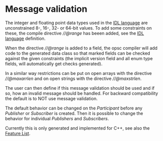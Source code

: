 # Message validation #

The integer and floating point data types used in the [IDL language](IDLLanguage.md) are unconstrained 8-, 16-, 32- or 64-bit values. To add some constraints on these, the compile directive *//@range* has beeen added, see the [IDL language](IDLLanguage.md) definition.

When the directive *//@range* is added to a field, the opsc compiler will add code to the generated data class so that marked fields can be checked against the given constraints (the implicit version field and all enum type fields, will automatically get checks generated).

In a similar way restrictions can be put on open arrays with the directive *//@maxarrlen* and on open strings with the directive *//@maxstrlen*. 

The user can then define if this message validation should be used and if so, how an invalid message should be handled. For backward compatibility the default is to NOT use message validation.

The default behavior can be changed on the *Participant* before any *Publisher* or *Subscriber* is created. Then it is possible to change the behavior for individual *Publishers* and *Subscribers*.

Currently this is only generated and implemented for C++, see also the [Feature List](FeatureList.md).
